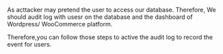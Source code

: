 As acttacker may pretend the user to access our database. Therefore, We should audit log with usesr on the database and the dashboard of Wordpress/ WooCommerce platform. 

Therefore,you can follow those steps to active the audit log to record the event for users.

